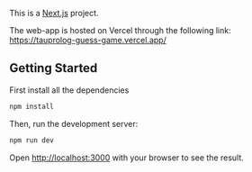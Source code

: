 This is a [Next.js](https://nextjs.org/) project.

The web-app is hosted on Vercel through the following link: https://tauprolog-guess-game.vercel.app/

## Getting Started

First install all the dependencies

```bash
npm install
```

Then, run the development server:

```bash
npm run dev
```

Open [http://localhost:3000](http://localhost:3000) with your browser to see the result.
